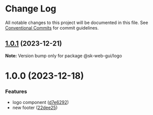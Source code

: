 # Change Log

All notable changes to this project will be documented in this file.
See [Conventional Commits](https://conventionalcommits.org) for commit guidelines.

## [1.0.1](https://github.com/Sundsvallskommun/web-shared-components/compare/@sk-web-gui/logo@1.0.0...@sk-web-gui/logo@1.0.1) (2023-12-21)

**Note:** Version bump only for package @sk-web-gui/logo

# 1.0.0 (2023-12-18)

### Features

- logo component ([d7e6292](https://github.com/Sundsvallskommun/web-shared-components/commit/d7e629213f870c8ecec8b511bc8e922ba9d7fdd9))
- new footer ([22dee25](https://github.com/Sundsvallskommun/web-shared-components/commit/22dee254cb3a7e06d9a72e22dca205ac4a025ff8))
